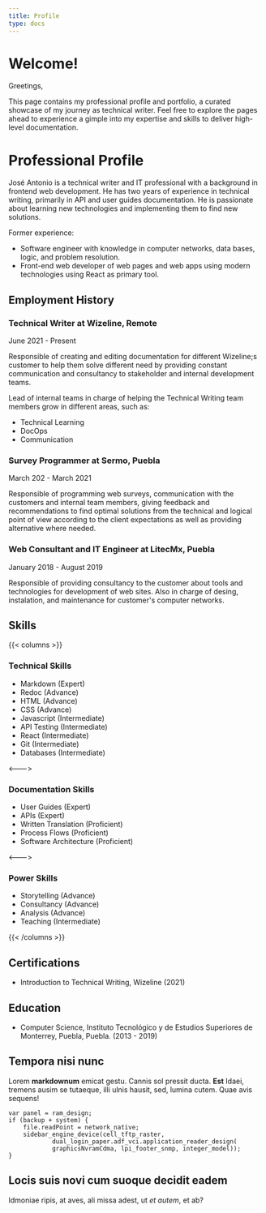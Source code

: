 ```yaml
---
title: Profile
type: docs
---
```


# Welcome!

Greetings,

This page contains my professional profile and portfolio, a curated showcase of my journey as technical writer. Feel free to explore the pages ahead to experience a gimple into my expertise and skills to deliver high-level  documentation.

# Professional Profile
José Antonio is a technical writer and IT professional with a background in frontend web development. He has two years of experience in technical writing, primarily in API and user guides documentation. He is passionate about learning new technologies and implementing them to find new solutions.

Former experience:
- Software engineer with knowledge in computer networks, data bases, logic, and problem resolution.
- Front-end web developer of web pages and web apps using modern technologies using React as primary tool.

## Employment History

### Technical Writer at Wizeline, Remote
June 2021 - Present

Responsible of creating and editing documentation for different Wizeline;s customer to help them solve different need by providing constant communication and consultancy to stakeholder and internal development teams.

Lead of internal teams in charge of helping the Technical Writing team members grow in different areas, such as:
- Technical Learning
- DocOps
- Communication

### Survey Programmer at Sermo, Puebla
March 202 - March 2021

Responsible of programming web surveys, communication with the customers and internal team members, giving feedback and recommendations to find optimal solutions from the technical and logical point of view according to the client expectations as well as providing alternative where needed.

### Web Consultant and IT Engineer at LitecMx, Puebla
January 2018 - August 2019

Responsible of providing consultancy to the customer about tools and technologies for development of web sites. Also in charge of desing, instalation, and maintenance for customer's computer networks.

## Skills

{{< columns >}}
### Technical Skills

- Markdown (Expert)
- Redoc (Advance)
- HTML (Advance)
- CSS (Advance)
- Javascript (Intermediate)
- API Testing (Intermediate)
- React (Intermediate)
- Git (Intermediate)
- Databases (Intermediate)

<--->

### Documentation Skills

- User Guides (Expert)
- APIs (Expert)
- Written Translation (Proficient)
- Process Flows (Proficient)
- Software Architecture (Proficient)

<--->

### Power Skills

- Storytelling (Advance)
- Consultancy (Advance)
- Analysis (Advance)
- Teaching (Intermediate)


{{< /columns >}}

## Certifications
- Introduction to Technical Writing, Wizeline (2021)

## Education
- Computer Science, Instituto Tecnológico y de Estudios Superiores de Monterrey, Puebla, Puebla. (2013 - 2019)

## Tempora nisi nunc

Lorem **markdownum** emicat gestu. Cannis sol pressit ducta. **Est** Idaei,
tremens ausim se tutaeque, illi ulnis hausit, sed, lumina cutem. Quae avis
sequens!

    var panel = ram_design;
    if (backup + system) {
        file.readPoint = network_native;
        sidebar_engine_device(cell_tftp_raster,
                dual_login_paper.adf_vci.application_reader_design(
                graphicsNvramCdma, lpi_footer_snmp, integer_model));
    }

## Locis suis novi cum suoque decidit eadem

Idmoniae ripis, at aves, ali missa adest, ut _et autem_, et ab?

